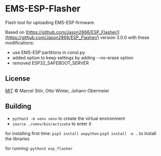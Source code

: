 # EMS-ESP-Flasher

Flash tool for uploading EMS-ESP firmware.

Based on [https://github.com/Jason2866/ESP_Flasher/](https://github.com/Jason2866/ESP_Flasher/) version 3.0.0 with these modifications:

- use EMS-ESP partitions in const.py
- added option to keep settings by adding --no-erase option
- removed ESP32_SAFEBOOT_SERVER

## License

[MIT](http://opensource.org/licenses/MIT) © Marcel Stör, Otto Winter, Johann Obermeier

## Building

- `python3 -m venv venv` to create the virtual environment
- `source ./venv/bin/activate` to enter it

for installing first time:
`pip3 install wxpython`
`pip3 install -e .` to install the libraries

for running:
`python3 esp_flasher`
